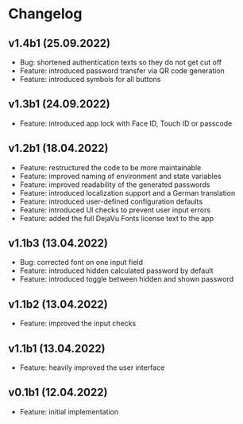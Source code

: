 # Changelog

## v1.4b1 (25.09.2022)

* Bug: shortened authentication texts so they do not get cut off
* Feature: introduced password transfer via QR code generation
* Feature: introduced symbols for all buttons

## v1.3b1 (24.09.2022)

* Feature: introduced app lock with Face ID, Touch ID or passcode

## v1.2b1 (18.04.2022)

* Feature: restructured the code to be more maintainable
* Feature: improved naming of environment and state variables
* Feature: improved readability of the generated passwords
* Feature: introduced localization support and a German translation
* Feature: introduced user-defined configuration defaults
* Feature: introduced UI checks to prevent user input errors
* Feature: added the full DejaVu Fonts license text to the app

## v1.1b3 (13.04.2022)

* Bug: corrected font on one input field
* Feature: introduced hidden calculated password by default
* Feature: introduced toggle between hidden and shown password

## v1.1b2 (13.04.2022)

* Feature: improved the input checks

## v1.1b1 (13.04.2022)

* Feature: heavily improved the user interface

## v0.1b1 (12.04.2022)

* Feature: initial implementation

